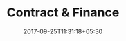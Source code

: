 ---
title: "Contract & Finance"
date: 2017-09-25T11:31:18+05:30
draft: false
layout: contract-qc
property: "Chalston Beach Resort"
status: "In Process"
url: /details/contract/chalston-beach-resort/
slug: "chalston-beach-resort/"

mainmenu:
 details: true
 contract: true



---